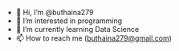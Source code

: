 - 👋 Hi, I’m @buthaina279
- 👀 I’m interested in programming
- 🌱 I’m currently learning Data Science
- 📫 How to reach me (buthaina279@gmail.com)
